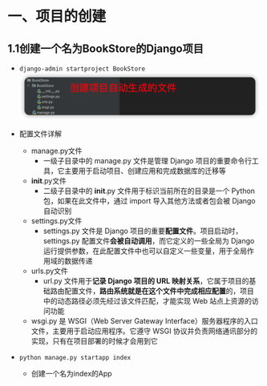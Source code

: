 # 一、项目的创建

## 1.1创建一个名为BookStore的Django项目

- `django-admin startproject BookStore`![image-20220320160013211](https://raw.githubusercontent.com/yaocunhao/picture/main/image-20220320160013211.png)

- 配置文件详解
  - manage.py文件
    - 一级子目录中的 manage.py 文件是管理 Django 项目的重要命令行工具，它主要用于启动项目、创建应用和完成数据库的迁移等
  - __init__.py文件
    - 二级子目录中的 __init__.py 文件用于标识当前所在的目录是一个 Python 包，如果在此文件中，通过 import 导入其他方法或者包会被 Django 自动识别
  - settings.py文件
    - settings.py 文件是 Django 项目的重要**配置文件**。项目启动时，settings.py 配置文件**会被自动调用**，而它定义的一些全局为 Django 运行提供参数，在此配置文件中也可以自定义一些变量，用于全局作用域的数据传递
  - urls.py文件
    - url.py 文件用于**记录 Django 项目的 URL 映射关系**，它属于项目的基础路由配置文件，**路由系统就是在这个文件中完成相应配置**的，项目中的动态路径必须先经过该文件匹配，才能实现 Web 站点上资源的访问功能
  - wsgi.py 是 WSGI（Web Server Gateway Interface）服务器程序的入口文件，主要用于启动应用程序。它遵守 WSGI 协议并负责网络通讯部分的实现，只有在项目部署的时候才会用到它
- `python manage.py startapp index` 
  - 创建一个名为index的App